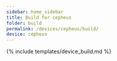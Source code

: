 ```yaml
---
sidebar: home_sidebar
title: Build for cepheus
folder: build
permalink: /devices/cepheus/build/
device: cepheus
---
```

{% include templates/device_build.md %}
